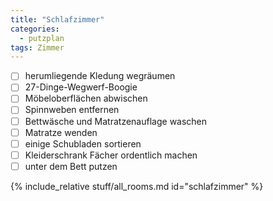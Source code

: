 ```yaml
---
title: "Schlafzimmer"
categories:
  - putzplan
tags: Zimmer
---
```

<!--more-->
 - [ ] herumliegende Kledung wegräumen
 - [ ] 27-Dinge-Wegwerf-Boogie
 - [ ] Möbeloberflächen abwischen
 - [ ] Spinnweben entfernen
 - [ ] Bettwäsche und Matratzenauflage waschen
 - [ ] Matratze wenden
 - [ ] einige Schubladen sortieren
 - [ ] Kleiderschrank Fächer ordentlich machen
 - [ ] unter dem Bett putzen
<!--more-->
{%  include_relative stuff/all_rooms.md id="schlafzimmer" %}

<!--stackedit_data:
eyJoaXN0b3J5IjpbLTIwNzE5MTk4MTZdfQ==
-->
